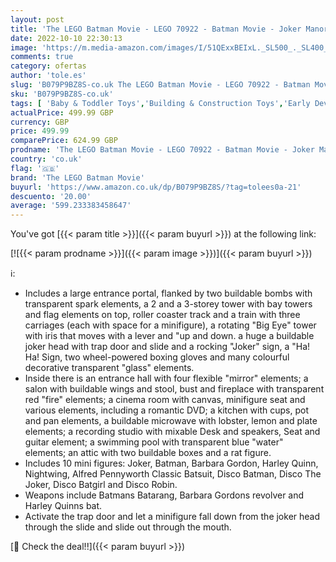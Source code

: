 ```yaml
---
layout: post
title: 'The LEGO Batman Movie - LEGO 70922 - Batman Movie - Joker Manor'
date: 2022-10-10 22:30:13
image: 'https://m.media-amazon.com/images/I/51QExxBEIxL._SL500_._SL400_.jpg'
comments: true
category: ofertas
author: 'tole.es'
slug: 'B079P9BZ8S-co.uk The LEGO Batman Movie - LEGO 70922 - Batman Movie -...'
sku: 'B079P9BZ8S-co.uk'
tags: [ 'Baby & Toddler Toys','Building & Construction Toys','Early Development & Activity Toys','Sorting, Stacking & Plugging Toys','Toys','Toys & Games','lego','the lego batman movie','🇬🇧', ]
actualPrice: 499.99 GBP
currency: GBP
price: 499.99
comparePrice: 624.99 GBP
prodname: 'The LEGO Batman Movie - LEGO 70922 - Batman Movie - Joker Manor'
country: 'co.uk'
flag: '🇬🇧'
brand: 'The LEGO Batman Movie'
buyurl: 'https://www.amazon.co.uk/dp/B079P9BZ8S/?tag=tolees0a-21'
descuento: '20.00'
average: '599.233383458647'
---
```


You've got [{{< param title >}}]({{< param buyurl >}}) at the following link:

[![{{< param prodname >}}]({{< param image >}})]({{< param buyurl >}})

ℹ️:

- Includes a large entrance portal, flanked by two buildable bombs with transparent spark elements, a 2 and a 3-storey tower with bay towers and flag elements on top, roller coaster track and a train with three carriages (each with space for a minifigure), a rotating "Big Eye" tower with iris that moves with a lever and "up and down. a huge a buildable joker head with trap door and slide and a rocking "Joker" sign, a "Ha! Ha! Sign, two wheel-powered boxing gloves and many colourful decorative transparent "glass" elements.
- Inside there is an entrance hall with four flexible "mirror" elements; a salon with buildable wings and stool, bust and fireplace with transparent red "fire" elements; a cinema room with canvas, minifigure seat and various elements, including a romantic DVD; a kitchen with cups, pot and pan elements, a buildable microwave with lobster, lemon and plate elements; a recording studio with mixable Desk and speakers, Seat and guitar element; a swimming pool with transparent blue "water" elements; an attic with two buildable boxes and a rat figure.
- Includes 10 mini figures: Joker, Batman, Barbara Gordon, Harley Quinn, Nightwing, Alfred Pennyworth Classic Batsuit, Disco Batman, Disco The Joker, Disco Batgirl and Disco Robin.
- Weapons include Batmans Batarang, Barbara Gordons revolver and Harley Quinns bat.
- Activate the trap door and let a minifigure fall down from the joker head through the slide and slide out through the mouth.

[🛒 Check the deal!!]({{< param buyurl >}})
